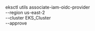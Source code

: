 eksctl utils associate-iam-oidc-provider \
    --region us-east-2 \
    --cluster EKS_Cluster \
    --approve
